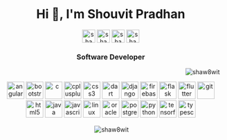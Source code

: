<h1 align="center">Hi 👋, I'm Shouvit Pradhan</h1>

<p align="center">
<a href="https://codepen.io/shaw8wit" target="blank"><img align="center" src="https://cdn.jsdelivr.net/npm/simple-icons@3.0.1/icons/codepen.svg" alt="shaw8wit" height="30" width="30" /></a>
<a href="https://linkedin.com/in/shaw8wit" target="blank"><img align="center" src="https://cdn.jsdelivr.net/npm/simple-icons@3.0.1/icons/linkedin.svg" alt="shaw8wit" height="30" width="30" /></a>
<a href="https://kaggle.com/shaw8wit" target="blank"><img align="center" src="https://cdn.jsdelivr.net/npm/simple-icons@3.0.1/icons/kaggle.svg" alt="shaw8wit" height="30" width="30" /></a>
<a href="https://instagram.com/shaw8wit" target="blank"><img align="center" src="https://cdn.jsdelivr.net/npm/simple-icons@3.0.1/icons/instagram.svg" alt="shaw8wit" height="30" width="30" /></a>
</p>

<h3 align="center">Software Developer</h3>

<p align="right"> <img src="https://komarev.com/ghpvc/?username=shaw8wit" alt="shaw8wit" /> </p>

<p align="center"><img src="https://devicons.github.io/devicon/devicon.git/icons/angularjs/angularjs-original.svg" alt="angularjs" width="40" height="40"/> <img src="https://devicons.github.io/devicon/devicon.git/icons/bootstrap/bootstrap-plain.svg" alt="bootstrap" width="40" height="40"/> <img src="https://devicons.github.io/devicon/devicon.git/icons/c/c-original.svg" alt="c" width="40" height="40"/> <img src="https://devicons.github.io/devicon/devicon.git/icons/cplusplus/cplusplus-original.svg" alt="cplusplus" width="40" height="40"/> <img src="https://devicons.github.io/devicon/devicon.git/icons/css3/css3-original-wordmark.svg" alt="css3" width="40" height="40"/> <img src="https://www.vectorlogo.zone/logos/dartlang/dartlang-icon.svg" alt="dart" width="40" height="40"/> <img src="https://devicons.github.io/devicon/devicon.git/icons/django/django-original.svg" alt="django" width="40" height="40"/> <img src="https://www.vectorlogo.zone/logos/firebase/firebase-icon.svg" alt="firebase" width="40" height="40"/> <img src="https://www.vectorlogo.zone/logos/pocoo_flask/pocoo_flask-icon.svg" alt="flask" width="40" height="40"/> <img src="https://www.vectorlogo.zone/logos/flutterio/flutterio-icon.svg" alt="flutter" width="40" height="40"/> <img src="https://www.vectorlogo.zone/logos/git-scm/git-scm-icon.svg" alt="git" width="40" height="40"/> <img src="https://devicons.github.io/devicon/devicon.git/icons/html5/html5-original-wordmark.svg" alt="html5" width="40" height="40"/> <img src="https://devicons.github.io/devicon/devicon.git/icons/java/java-original-wordmark.svg" alt="java" width="40" height="40"/> <img src="https://devicons.github.io/devicon/devicon.git/icons/javascript/javascript-original.svg" alt="javascript" width="40" height="40"/> <img src="https://devicons.github.io/devicon/devicon.git/icons/linux/linux-original.svg" alt="linux" width="40" height="40"/> <img src="https://devicons.github.io/devicon/devicon.git/icons/oracle/oracle-original.svg" alt="oracle" width="40" height="40"/> <img src="https://devicons.github.io/devicon/devicon.git/icons/postgresql/postgresql-original-wordmark.svg" alt="postgresql" width="40" height="40"/> <img src="https://devicons.github.io/devicon/devicon.git/icons/python/python-original.svg" alt="python" width="40" height="40"/> <img src="https://www.vectorlogo.zone/logos/tensorflow/tensorflow-icon.svg" alt="tensorflow" width="40" height="40"/> <img src="https://devicons.github.io/devicon/devicon.git/icons/typescript/typescript-original.svg" alt="typescript" width="40" height="40"/></p>

<p align="center">&nbsp;<img align="center" src="https://github-readme-stats.vercel.app/api?username=shaw8wit&show_icons=true" alt="shaw8wit" /></p>

